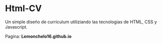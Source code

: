 # Html-CV
Un simple diseño de curriculum utiliziando las tecnologias de HTML, CSS y Javascript. 

Pagina: **Lemonchelo16.github.io**
